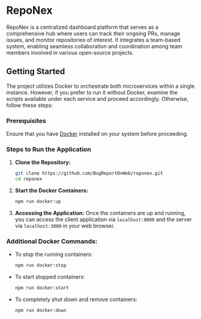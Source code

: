 # RepoNex

RepoNex is a centralized dashboard platform that serves as a comprehensive hub where users can track their ongoing PRs, manage issues, and monitor repositories of interest. It integrates a team-based system, enabling seamless collaboration and coordination among team members involved in various open-source projects.

## Getting Started

The project utilizes Docker to orchestrate both microservices within a single instance. However, if you prefer to run it without Docker, examine the scripts available under each service and proceed accordingly. Otherwise, follow these steps:

### Prerequisites

Ensure that you have [Docker](https://www.docker.com/get-started) installed on your system before proceeding.

### Steps to Run the Application

1. **Clone the Repository:**
    ```bash
    git clone https://github.com/BugReportOnWeb/reponex.git
    cd reponex
    ```

3. **Start the Docker Containers:**
    ```bash
    npm run docker:up
    ```

4. **Accessing the Application:**
    Once the containers are up and running, you can access the client application via `localhost:8000` and the server via `localhost:3000` in your web browser.

### Additional Docker Commands:

- To stop the running containers:
    ```bash
    npm run docker:stop
    ```

- To start stopped containers:
    ```bash
    npm run docker:start
    ```

- To completely shut down and remove containers:
    ```bash
    npm run docker:down
    ```
